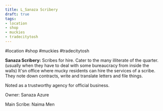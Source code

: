 ```yaml
---
title: L_Sanaza Scribery
draft: true
tags:
- location
- shop
- muckies
- tradecitytosh
---
```


#location #shop #muckies #tradecitytosh 

**Sanaza Scribery:** Scribes for hire. Cater to the many illiterate of the quarter. (usually when they have to deal with some bureaucracy from inside the walls) It'sn office where mucky residents can hire the services of a scribe. They note down contracts, write and translate letters and file things.

Noted as a trustworthy agency for official business.

Owner: Sanaza Azure

Main Scribe: Naima Men
